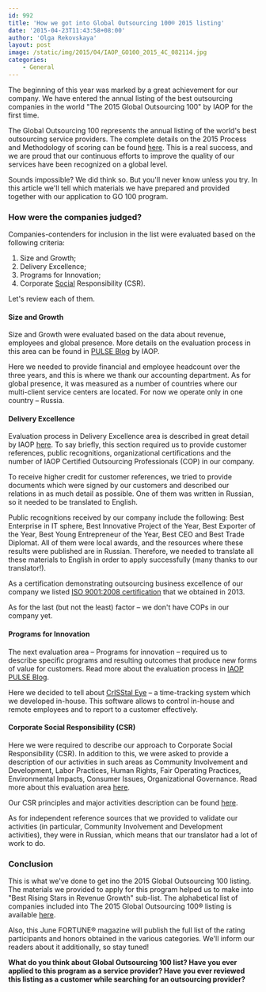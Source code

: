 ```yaml
---
id: 992
title: 'How we got into Global Outsourcing 100® 2015 listing'
date: '2015-04-23T11:43:58+08:00'
author: 'Olga Rekovskaya'
layout: post
image: /static/img/2015/04/IAOP_GO100_2015_4C_082114.jpg
categories:
    - General
---
```


The beginning of this year was marked by a great achievement for our company. We have entered the annual listing of the best outsourcing companies in the world "The 2015 Global Outsourcing 100" by IAOP for the first time.

The Global Outsourcing 100 represents the annual listing of the world's best outsourcing service providers. The complete details on the 2015 Process and Methodology of scoring can be found [here](http://www.iaop.org/Download/Default.aspx?ID=1605). This is a real success, and we are proud that our continuous efforts to improve the quality of our services have been recognized on a global level.

Sounds impossible? We did think so. But you'll never know unless you try.
In this article we'll tell which materials we have prepared and provided together with our application to GO 100 program.

### How were the companies judged?

Companies-contenders for inclusion in the list were evaluated based on the following criteria:
1. Size and Growth;
2. Delivery Excellence;
3. Programs for Innovation;
4. Corporate [Social](https://www.issart.com/blog/intellectual-property-issues-software-development/) Responsibility (CSR).

Let's review each of them.

#### Size and Growth

Size and Growth were evaluated based on the data about revenue, employees and global presence. More details on the evaluation process in this area can be found in [PULSE Blog](http://iaoppulseblog.blogspot.ru/2015/04/size-growth-as-defined-by-new-global.html) by IAOP.

Here we needed to provide financial and employee headcount over the three years, and this is where we thank our accounting department. As for global presence, it was measured as a number of countries where our multi-client service centers are located. For now we operate only in one country – Russia.

#### Delivery Excellence

Evaluation process in Delivery Excellence area is described in great detail by IAOP [here](http://iaoppulseblog.blogspot.ru/2015/04/delivery-excellence-as-defined-by-new.html). To say briefly, this section required us to provide customer references, public recognitions, organizational certifications and the number of IAOP Certified Outsourcing Professionals (COP) in our company.

To receive higher credit for customer references, we tried to provide documents which were signed by our customers and described our relations in as much detail as possible. One of them was written in Russian, so it needed to be translated to English.

Public recognitions received by our company include the following: Best Enterprise in IT sphere, Best Innovative Project of the Year, Best Exporter of the Year, Best Young Entrepreneur of the Year, Best CEO and Best Trade Diplomat. All of them were local awards, and the resources where these results were published are in Russian. Therefore, we needed to translate all these materials to English in order to apply successfully (many thanks to our translator!).

As a certification demonstrating outsourcing business excellence of our company we listed [ISO 9001:2008 certification](http://www.issart.com/en/news/index/id/91) that we obtained in 2013.

As for the last (but not the least) factor – we don't have COPs in our company yet.

#### Programs for Innovation

The next evaluation area – Programs for innovation – required us to describe specific programs and resulting outcomes that produce new forms of value for customers. Read more about the evaluation process in [IAOP PULSE Blog](http://iaoppulseblog.blogspot.ru/2015/04/innovation-in-outsourcing-as.html).

Here we decided to tell about [CrISStal Eye](http://www.issart.com/en/for-clients/crisstal-eye) – a time-tracking system which we developed in-house. This software allows to control in-house and remote employees and to report to a customer effectively.

#### Corporate Social Responsibility (CSR)

Here we were required to describe our approach to Corporate Social Responsibility (CSR). In addition to this, we were asked to provide a description of our activities in such areas as Community Involvement and Development, Labor Practices, Human Rights, Fair Operating Practices, Environmental Impacts, Consumer Issues, Organizational Governance. Read more about this evaluation area [here](http://iaoppulseblog.blogspot.ru/2015/04/delivery-excellence-as-defined-by-new.html).

Our CSR principles and major activities description can be found [here](http://iaoppulseblog.blogspot.ru/2015/04/corporate-social-responsibility-as.html).

As for independent reference sources that we provided to validate our activities (in particular, Community Involvement and Development activities), they were in Russian, which means that our translator had a lot of work to do.

### Conclusion

This is what we've done to get ino the 2015 Global Outsourcing 100 listing. The materials we provided to apply for this program helped us to make into "Best Rising Stars in Revenue Growth" sub-list. The alphabetical list of companies included into The 2015 Global Outsourcing 100® listing is available [here](http://www.iaop.org/Download/Default.aspx?ID=2401).

Also, this June FORTUNE® magazine will publish the full list of the rating participants and honors obtained in the various categories. We'll inform our readers about it additionally, so stay tuned!

**What do you think about Global Outsourcing 100 list? Have you ever applied to this program as a service provider? Have you ever reviewed this listing as a customer while searching for an outsourcing provider?**